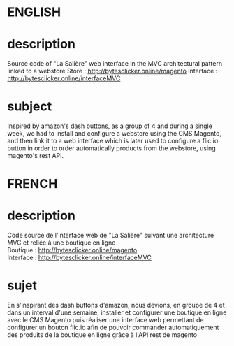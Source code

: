 # ENGLISH

  # description

Source code of "La Salière" web interface in the MVC architectural pattern linked to a webstore
Store : http://bytesclicker.online/magento
Interface : http://bytesclicker.online/interfaceMVC

  # subject 
  
Inspired by amazon's dash buttons, as a group of 4 and during a single week, we had to install and configure a webstore using the CMS Magento, and then link it to a web interface which is later used to configure a flic.io button in order to order automatically products from the webstore, using magento's rest API.
  
# FRENCH

   # description

Code source de l'interface web de "La Salière" suivant une architecture MVC et reliée à une boutique en ligne   
Boutique : http://bytesclicker.online/magento  
Interface : http://bytesclicker.online/interfaceMVC  

  # sujet
  
En s'inspirant des dash buttons d'amazon, nous devions, en groupe de 4 et dans un interval d'une semaine, installer et configurer une boutique en ligne avec le CMS Magento puis réaliser une interface web permettant de configurer un bouton flic.io afin de pouvoir commander automatiquement des produits de la boutique en ligne grâce à l'API rest de magento

